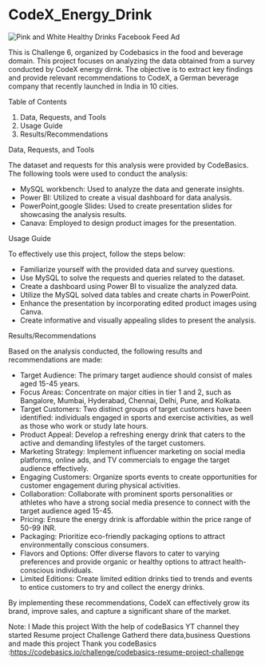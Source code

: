 # CodeX_Energy_Drink
![Pink and White Healthy Drinks Facebook Feed Ad](https://github.com/user-attachments/assets/fc00a791-0856-43ca-b7be-1162d32fb07d)

This is Challenge 6, organized by Codebasics in the food and beverage domain.
This project focuses on analyzing the data obtained from a survey conducted by CodeX energy dirnk. The objective is to extract key findings and provide relevant recommendations to CodeX, a German beverage company that recently launched in India in 10 cities.

Table of Contents

1. Data, Requests, and Tools
2. Usage Guide
3. Results/Recommendations

Data, Requests, and Tools

The dataset and requests for this analysis were provided by CodeBasics. The following tools were used to conduct the analysis:

- MySQL workbench: Used to analyze the data and generate insights.
- Power BI: Utilized to create a visual dashboard for data analysis.
- PowerPoint,google Slides: Used to create presentation slides for showcasing the analysis results.
- Canava: Employed to design product images for the presentation.

Usage Guide

To effectively use this project, follow the steps below:

- Familiarize yourself with the provided data and survey questions.
- Use MySQL to solve the requests and queries related to the dataset.
- Create a dashboard using Power BI to visualize the analyzed data.
- Utilize the MySQL solved data tables and create charts in PowerPoint.
- Enhance the presentation by incorporating edited product images using Canva.
- Create informative and visually appealing slides to present the analysis.

Results/Recommendations

Based on the analysis conducted, the following results and recommendations are made:

- Target Audience: The primary target audience should consist of males aged 15-45 years.
- Focus Areas: Concentrate on major cities in tier 1 and 2, such as Bangalore, Mumbai, Hyderabad, Chennai, Delhi, Pune, and Kolkata.
- Target Customers: Two distinct groups of target customers have been identified: individuals engaged in sports and exercise activities, as well as those who work or study late hours.
- Product Appeal: Develop a refreshing energy drink that caters to the active and demanding lifestyles of the target customers.
- Marketing Strategy: Implement influencer marketing on social media platforms, online ads, and TV commercials to engage the target audience effectively.
- Engaging Customers: Organize sports events to create opportunities for customer engagement during physical activities.
- Collaboration: Collaborate with prominent sports personalities or athletes who have a strong social media presence to connect with the target audience aged 15-45.
- Pricing: Ensure the energy drink is affordable within the price range of 50-99 INR.
- Packaging: Prioritize eco-friendly packaging options to attract environmentally conscious consumers.
- Flavors and Options: Offer diverse flavors to cater to varying preferences and provide organic or healthy options to attract health-conscious individuals.
- Limited Editions: Create limited edition drinks tied to trends and events to entice customers to try and collect the energy drinks.

By implementing these recommendations, CodeX can effectively grow its brand, improve sales, and capture a significant share of the market.

Note: I Made this project With the help of codeBasics YT channel
they started Resume project Challenge
Gatherd there data,business Questions and made this project
Thank you codeBasics :https://codebasics.io/challenge/codebasics-resume-project-challenge

